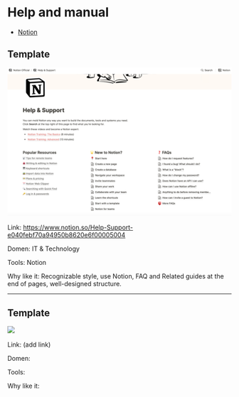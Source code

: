 # Help and manual

* [Notion](help-and-manual.md#notion)

## Template

![](/images/notion-help.png)

Link: https://www.notion.so/Help-Support-e040febf70a94950b8620e6f00005004

Domen: IT & Technology

Tools: Notion

Why like it: Recognizable style, use Notion, FAQ and Related guides at the end of pages, well-designed structure.

----
## Template

![](/images/something-help.png)

Link: (add link)

Domen: 

Tools:

Why like it:
